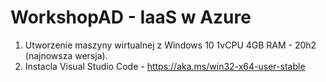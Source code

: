 # WorkshopAD - IaaS w Azure

1. Utworzenie maszyny wirtualnej z Windows 10 1vCPU 4GB RAM - 20h2 (najnowsza wersja).
2. Instacla Visual Studio Code - https://aka.ms/win32-x64-user-stable
